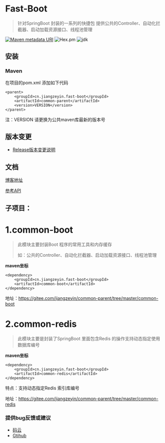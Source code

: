 # Fast-Boot
> 针对SpringBoot 封装的一系列的快捷包 提供公共的Controller、自动化拦截器、启动加载资源接口、线程池管理

[![Maven metadata URI](https://img.shields.io/maven-metadata/v/http/central.maven.org/maven2/cn/jiangzeyin/fast-boot/common-parent/maven-metadata.xml.svg)](https://mvnrepository.com/artifact/cn.jiangzeyin.fast-boot/common-parent)
![Hex.pm](https://img.shields.io/hexpm/l/plug.svg)
![jdk](https://img.shields.io/badge/JDK-1.8+-green.svg)

## 安装

### Maven
在项目的pom.xml 添加如下代码

    <parent>
        <groupId>cn.jiangzeyin.fast-boot</groupId>
        <artifactId>common-parent</artifactId>
        <version>VERSION</version>
    </parent>


注：VERSION 请更换为公共maven库最新的版本号

## 版本变更

- [Release版本变更说明](https://gitee.com/jiangzeyin/common-parent/blob/master/CHANGELOG.md)

## 文档

[博客地址](http://blog.csdn.net/jiangzeyin_/article/details/78709043)

[参考API](https://apidoc.gitee.com/jiangzeyin/common-parent/)

## 子项目：

# 1.common-boot

> 此模块主要封装Boot 程序的常用工具和内存缓存
>
>如：公共的Controller、自动化拦截器、启动加载资源接口、线程池管理

**maven坐标**

    <dependency>
        <groupId>cn.jiangzeyin.fast-boot</groupId>
        <artifactId>common-boot</artifactId>
    </dependency>


地址：https://gitee.com/jiangzeyin/common-parent/tree/master/common-boot

# 2.common-redis

> 此模块主要是封装了SpringBoot 里面包含Redis 的操作支持动态指定使用数据库编号


**maven坐标**

    <dependency>
        <groupId>cn.jiangzeyin.fast-boot</groupId>
        <artifactId>common-redis</artifactId>
    </dependency>

特点：支持动态指定Redis 索引库编号

地址：https://gitee.com/jiangzeyin/common-parent/tree/master/common-redis


### 提供bug反馈或建议

- [码云](https://gitee.com/jiangzeyin/common-parent/issues)
- [Gtihub](https://github.com/jiangzeyin/Fast-boot/issues)
